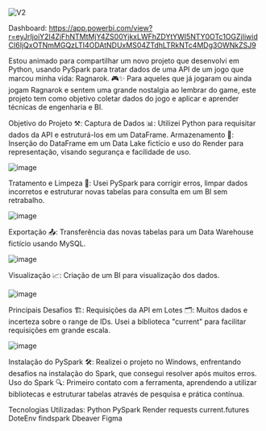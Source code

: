 ![V2](https://github.com/user-attachments/assets/8299f759-bb18-4184-af73-a49f9626c969)

Dashboard: https://app.powerbi.com/view?r=eyJrIjoiY2I4ZjFhNTMtMjY4ZS00YjkxLWFhZDYtYWI5NTY0OTc1OGZjIiwidCI6IjQxOTNmMGQzLTI4ODAtNDUxMS04ZTdhLTRkNTc4MDg3OWNkZSJ9

Estou animado para compartilhar um novo projeto que desenvolvi em Python, usando PySpark para tratar dados de uma API de um jogo que marcou minha vida: Ragnarok. 🎮✨
Para aqueles que já jogaram ou ainda jogam Ragnarok e sentem uma grande nostalgia ao lembrar do game, este projeto tem como objetivo coletar dados do jogo e aplicar e aprender técnicas de engenharia e BI.

Objetivo do Projeto ⚒:
Captura de Dados 📊: Utilizei Python para requisitar dados da API e estruturá-los em um DataFrame.
Armazenamento 💾: Inserção do DataFrame em um Data Lake fictício e uso do Render para representação, visando segurança e facilidade de uso.

![image](https://github.com/user-attachments/assets/67593867-5ca1-4e48-854f-ad2bb4789d9c)


Tratamento e Limpeza 🧹: Usei PySpark para corrigir erros, limpar dados incorretos e estruturar novas tabelas para consulta em um BI sem retrabalho.

![image](https://github.com/user-attachments/assets/190f835d-42e5-48c0-bc7b-b8a6e75e8e9b)

Exportação 📤: Transferência das novas tabelas para um Data Warehouse fictício usando MySQL.

![image](https://github.com/user-attachments/assets/b9b800e9-5e46-42f0-8b25-b29354d90f7a)


Visualização 📈: Criação de um BI para visualização dos dados.

![image](https://github.com/user-attachments/assets/9dcddd1c-425a-4ab7-b649-ab72a1f7484e)


Principais Desafios 🏗:
Requisições da API em Lotes 🗂️: Muitos dados e incerteza sobre o range de IDs. Usei a biblioteca "current" para facilitar requisições em grande escala.

![image](https://github.com/user-attachments/assets/f3bce3f2-9561-441e-8c29-07a5059cc504)


Instalação do PySpark 🛠️: Realizei o projeto no Windows, enfrentando desafios na instalação do Spark, que consegui resolver após muitos erros.
Uso do Spark 🔍: Primeiro contato com a ferramenta, aprendendo a utilizar bibliotecas e estruturar tabelas através de pesquisa e prática contínua.


Tecnologias Utilizadas:
Python
PySpark
Render
requests
current.futures
DoteEnv
findspark
Dbeaver
Figma

